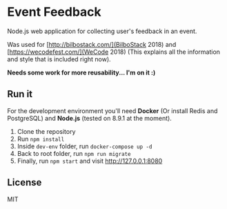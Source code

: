 # Event Feedback #

Node.js web application for collecting user's feedback in an event.

Was used for [http://bilbostack.com/](BilboStack 2018) and [https://wecodefest.com/](WeCode 2018) (This explains all the information and style that is included right now).

**Needs some work for more reusability... I'm on it :)**

## Run it ##

For the development environment you'll need **Docker** (Or install Redis and PostgreSQL) and **Node.js** (tested on 8.9.1 at the moment).

1. Clone the repository
2. Run `npm install`
3. Inside `dev-env` folder, run `docker-compose up -d`
4. Back to root folder, run `npm run migrate`
5. Finally, run `npm start` and visit http://127.0.0.1:8080

## License ##

MIT
